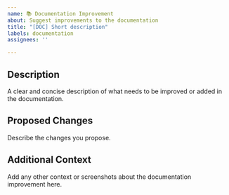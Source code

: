 ```yaml
---
name: 📚 Documentation Improvement
about: Suggest improvements to the documentation
title: "[DOC] Short description"
labels: documentation
assignees: ''

---
```


## **Description**

A clear and concise description of what needs to be improved or added in the documentation.

## **Proposed Changes**

Describe the changes you propose.

## **Additional Context**

Add any other context or screenshots about the documentation improvement here.
